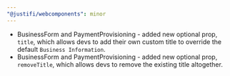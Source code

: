 ```yaml
---
"@justifi/webcomponents": minor
---
```


 - BusinessForm and PaymentProvisioning - added new optional prop, `title`, which allows devs to add their own custom title to override the default `Business Information`. 
 - BusinessForm and PaymentProvisioning - added new optional prop, `removeTitle`, which allows devs to remove the existing title altogether. 